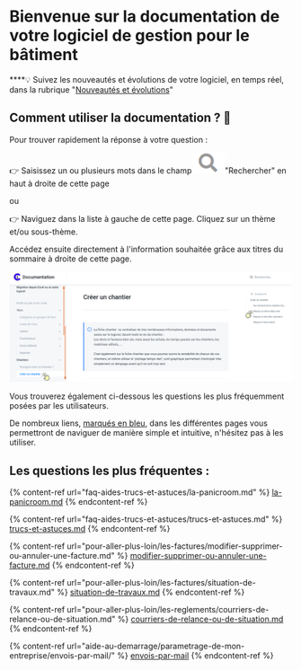 # Bienvenue sur la documentation de votre logiciel de gestion pour le bâtiment

****:bulb: Suivez les nouveautés et évolutions de votre logiciel, en temps réel, dans la rubrique "[Nouveautés et évolutions](nouveautes-et-evolutions/annee-2021.md)"

## Comment utiliser la documentation ? :dart: 

Pour trouver rapidement la réponse à votre question : 



:point_right: Saisissez un ou plusieurs mots dans le champ![](.gitbook/assets/screenshot-198-.png)"Rechercher" en haut à droite de cette page

ou

:point_right: Naviguez dans la liste à gauche de cette page. Cliquez sur un thème et/ou sous-thème.

Accédez ensuite directement à l'information souhaitée grâce aux titres du sommaire à droite de cette page.

![](.gitbook/assets/screenshot-225b-.png)

Vous trouverez également ci-dessous les questions les plus fréquemment posées par les utilisateurs.

De nombreux liens, [marqués en bleu](./), dans les différentes pages vous permettront de naviguer de manière simple et intuitive, n'hésitez pas à les utiliser.

## Les questions les plus fréquentes :

{% content-ref url="faq-aides-trucs-et-astuces/la-panicroom.md" %}
[la-panicroom.md](faq-aides-trucs-et-astuces/la-panicroom.md)
{% endcontent-ref %}

{% content-ref url="faq-aides-trucs-et-astuces/trucs-et-astuces.md" %}
[trucs-et-astuces.md](faq-aides-trucs-et-astuces/trucs-et-astuces.md)
{% endcontent-ref %}

{% content-ref url="pour-aller-plus-loin/les-factures/modifier-supprimer-ou-annuler-une-facture.md" %}
[modifier-supprimer-ou-annuler-une-facture.md](pour-aller-plus-loin/les-factures/modifier-supprimer-ou-annuler-une-facture.md)
{% endcontent-ref %}

{% content-ref url="pour-aller-plus-loin/les-factures/situation-de-travaux.md" %}
[situation-de-travaux.md](pour-aller-plus-loin/les-factures/situation-de-travaux.md)
{% endcontent-ref %}

{% content-ref url="pour-aller-plus-loin/les-reglements/courriers-de-relance-ou-de-situation.md" %}
[courriers-de-relance-ou-de-situation.md](pour-aller-plus-loin/les-reglements/courriers-de-relance-ou-de-situation.md)
{% endcontent-ref %}

{% content-ref url="aide-au-demarrage/parametrage-de-mon-entreprise/envois-par-mail/" %}
[envois-par-mail](aide-au-demarrage/parametrage-de-mon-entreprise/envois-par-mail/)
{% endcontent-ref %}
